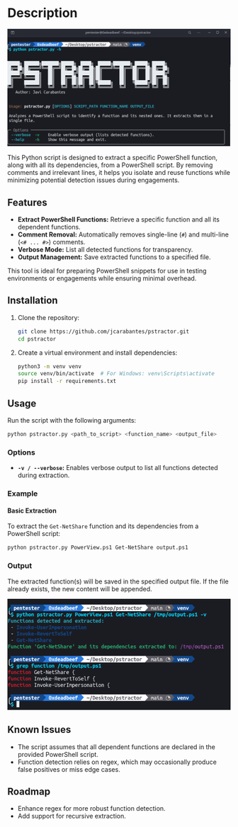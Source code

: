 # Description
![Help Image](img/help.png)

This Python script is designed to extract a specific PowerShell function, along with all its dependencies, from a PowerShell script. By removing comments and irrelevant lines, it helps you isolate and reuse functions while minimizing potential detection issues during engagements.

## Features

- **Extract PowerShell Functions:** Retrieve a specific function and all its dependent functions.
- **Comment Removal:** Automatically removes single-line (`#`) and multi-line (`<# ... #>`) comments.
- **Verbose Mode:** List all detected functions for transparency.
- **Output Management:** Save extracted functions to a specified file.

This tool is ideal for preparing PowerShell snippets for use in testing environments or engagements while ensuring minimal overhead.

## Installation

1. Clone the repository:
   ```bash
   git clone https://github.com/jcarabantes/pstractor.git
   cd pstractor
   ```

2. Create a virtual environment and install dependencies:
   ```bash
   python3 -m venv venv
   source venv/bin/activate  # For Windows: venv\Scripts\activate
   pip install -r requirements.txt
   ```

## Usage

Run the script with the following arguments:

```bash
python pstractor.py <path_to_script> <function_name> <output_file>
```

### Options

- **`-v / --verbose`:** Enables verbose output to list all functions detected during extraction.

### Example

#### Basic Extraction
To extract the `Get-NetShare` function and its dependencies from a PowerShell script:

```bash
python pstractor.py PowerView.ps1 Get-NetShare output.ps1
```

### Output
The extracted function(s) will be saved in the specified output file. If the file already exists, the new content will be appended.

![Example Image](img/example.png)


## Known Issues

- The script assumes that all dependent functions are declared in the provided PowerShell script.
- Function detection relies on regex, which may occasionally produce false positives or miss edge cases.

## Roadmap

- Enhance regex for more robust function detection.
- Add support for recursive extraction.
